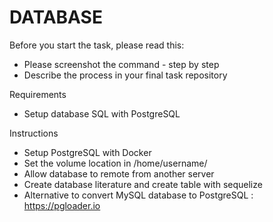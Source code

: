 # DATABASE

Before you start the task, please read this:
- Please screenshot the command - step by step
- Describe the process in your final task repository

Requirements
- Setup database SQL with PostgreSQL

Instructions
- Setup PostgreSQL with Docker
- Set the volume location in /home/username/
- Allow database to remote from another server
- Create database literature and create table with sequelize
- Alternative to convert MySQL database to PostgreSQL : https://pgloader.io